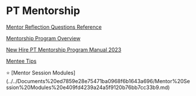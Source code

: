 # PT Mentorship

[Mentor Reflection Questions Reference](../../Documents%20ed7859e28e75471ba0968f6b1643a696/Mentor%20Reflection%20Questions%20Reference%20f1d7428fac094ccb820914766c90ed3c.md)

[Mentorship Program Overview](../../Documents%20ed7859e28e75471ba0968f6b1643a696/Mentorship%20Program%20Overview%20fdf563b7946c492eaf9769c30b0a8b13.md)

[New Hire PT Mentorship Program Manual 2023](../../Documents%20ed7859e28e75471ba0968f6b1643a696/New%20Hire%20PT%20Mentorship%20Program%20Manual%202023%20220d170cc2f74e61bd4777e37bfee514.md)

[Mentee Tips](../../Documents%20ed7859e28e75471ba0968f6b1643a696/Mentee%20Tips%20b5335d20ae5d45abaf6fda42b81243cd.md)

<aside>
⭐ [Mentor Session Modules](../../Documents%20ed7859e28e75471ba0968f6b1643a696/Mentor%20Session%20Modules%20e409fd4239a24a5f9120b76bb7cc33b9.md)

</aside>